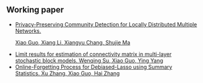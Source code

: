 ## Working paper

<ul style="margin:0px 0 5px;">
   <li><a href="https://arxiv.org/abs/2306.15709"><autocolor>Privacy-Preserving Community Detection for Locally Distributed Multiple Networks.

Xiao Guo, Xiang Li, Xiangyu Chang, Shujie Ma
</autocolor></a></li>
  <li><a href="https://arxiv.org/abs/2406.11152"><autocolor>Limit results for estimation of connectivity matrix in multi-layer stochastic block models. Wenqing Su, Xiao Guo, Ying Yang
 </autocolor></a></li>
  <li><a href="https://papers.ssrn.com/sol3/papers.cfm?abstract_id=4977053"><autocolor>Online-Forgetting Process for Debiased-Lasso using Summary Statistics. Xu Zhang, Xiao Guo, Hai Zhang 
</autocolor></a></li>
</ul>


